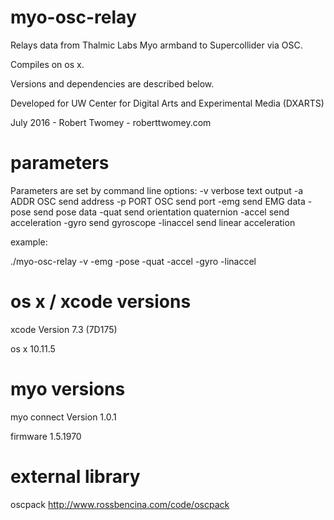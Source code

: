 # myo-osc-relay

Relays data from Thalmic Labs Myo armband to Supercollider via OSC. 

Compiles on os x. 

Versions and dependencies are described below. 

Developed for UW Center for Digital Arts and Experimental Media (DXARTS)

July 2016 - Robert Twomey - roberttwomey.com

# parameters

Parameters are set by command line options: 
 -v verbose text output
 -a ADDR OSC send address
 -p PORT OSC send port
 -emg send EMG data
 -pose send pose data
 -quat send orientation quaternion
 -accel send acceleration
 -gyro send gyroscope
 -linaccel send linear acceleration

 example: 

 ./myo-osc-relay -v -emg -pose -quat -accel -gyro -linaccel

# os x / xcode versions

xcode Version 7.3 (7D175)

os x 10.11.5

# myo versions

myo connect Version 1.0.1

firmware 1.5.1970

# external library 

oscpack http://www.rossbencina.com/code/oscpack

